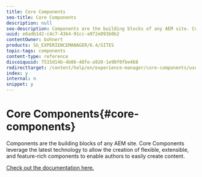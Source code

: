 ```yaml
---
title: Core Components
seo-title: Core Components
description: null
seo-description: Components are the building blocks of any AEM site. Core Components leverage the latest technology to allow the creation of flexible, extensible, and feature-rich components to enable authors to easily create content.
uuid: e6adb142-c4c7-4364-91cc-a972e093b0b2
contentOwner: bohnert
products: SG_EXPERIENCEMANAGER/6.4/SITES
topic-tags: components
content-type: reference
discoiquuid: 7515d14b-4b86-48fe-a920-1e90f0fbe468
redirecttarget: /content/help/en/experience-manager/core-components/user-guide
index: y
internal: n
snippet: y
---
```


# Core Components{#core-components}

Components are the building blocks of any AEM site. Core Components leverage the latest technology to allow the creation of flexible, extensible, and feature-rich components to enable authors to easily create content.

[Check out the documentation here.](/content/help/en/experience-manager/core-components/user-guide)
